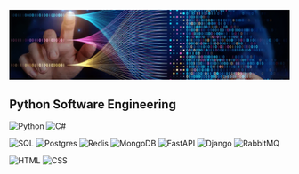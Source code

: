 ![Header](https://github.com/ToshikAR/ToshikAR/blob/main/assets/header2.png)

## Python Software Engineering

![Python](https://img.shields.io/badge/Python-070D23?style=for-the-badge&logo=python)
![C#](https://img.shields.io/badge/C%23-070D23?style=for-the-badge&logo=c&logoColor=5A47D2)

![SQL](https://img.shields.io/badge/SQL-070D23?style=for-the-badge&logo=mysql&logoColor=3AE2CE)
![Postgres](https://img.shields.io/badge/postgres-070D23?style=for-the-badge&logo=postgresql)
![Redis](https://img.shields.io/badge/redis-070D23?style=for-the-badge&logo=redis&logoColor=red)
![MongoDB](https://img.shields.io/badge/MongoDB-070D23?style=for-the-badge&logo=mongodb)
![FastAPI](https://img.shields.io/badge/FastAPI-070D23?style=for-the-badge&logo=fastapi)
![Django](https://img.shields.io/badge/django-070D23?style=for-the-badge&logo=django&logoColor=3AE2CE)
![RabbitMQ](https://img.shields.io/badge/Rabbitmq-070D23?style=for-the-badge&logo=rabbitmq)

![HTML](https://img.shields.io/badge/HTML-070D23?style=for-the-badge&logo=html5&logoColor=D15E36)
![CSS](https://img.shields.io/badge/CSS-070D23?style=for-the-badge&logo=css3&logoColor=3658DE)
<!--
**ToshikAR/ToshikAR** is a ✨ _special_ ✨ repository because its `README.md` (this file) appears on your GitHub profile.

Here are some ideas to get you started:

- 🔭 I’m currently working on ...
- 🌱 I’m currently learning ...
- 👯 I’m looking to collaborate on ...
- 🤔 I’m looking for help with ...
- 💬 Ask me about ...
- 📫 How to reach me: ...
- 😄 Pronouns: ...
- ⚡ Fun fact: ...
-->
